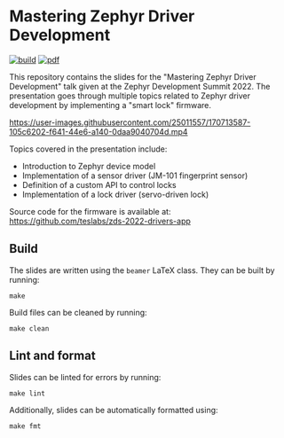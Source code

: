# Mastering Zephyr Driver Development

[![build](https://github.com/teslabs/zds-2022-drivers/actions/workflows/build.yml/badge.svg)](https://github.com/teslabs/zds-2022-drivers/actions/workflows/build.yml)
[![pdf](https://img.shields.io/badge/latest-pdf-blue)](https://github.com/teslabs/zds-2022-drivers/releases/latest)

This repository contains the slides for the "Mastering Zephyr Driver
Development" talk given at the Zephyr Development Summit 2022. The presentation
goes through multiple topics related to Zephyr driver development by
implementing a "smart lock" firmware.

https://user-images.githubusercontent.com/25011557/170713587-105c6202-f641-44e6-a140-0daa9040704d.mp4

Topics covered in the presentation include:

- Introduction to Zephyr device model
- Implementation of a sensor driver (JM-101 fingerprint sensor)
- Definition of a custom API to control locks
- Implementation of a lock driver (servo-driven lock)

Source code for the firmware is available at:
https://github.com/teslabs/zds-2022-drivers-app

## Build

The slides are written using the `beamer` LaTeX class. They can be built
by running:

```shell
make
```

Build files can be cleaned by running:

```shell
make clean
```

## Lint and format

Slides can be linted for errors by running:

```shell
make lint
```

Additionally, slides can be automatically formatted using:

```shell
make fmt
```
